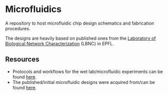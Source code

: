 # Microfluidics

A repository to host microfluidic chip design schematics and fabrication procedures.

The designs are heavily based on published ones from the [Laboratory of Biological Network Characterization](http://lbnc.epfl.ch/index.html) (LBNC) in EPFL.

## Resources

* Protocols and workflows for the wet lab/microfluidic experiments can be found [here](https://benchling.com/organizations/acubesat/).
* The published/initial microfluidic designs were acquired from/can be found [here](http://lbnc.epfl.ch/microfluidic_designs.html).